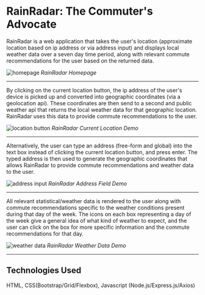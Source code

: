 # RainRadar: The Commuter's Advocate
RainRadar is a web application that takes the user's location (approximate location based on ip address or via address input) and displays local weather data over a seven day time period, along with relevant commute recommendations for the user based on the returned data.

![homepage](public/images/homepage.gif)
_RainRadar Homepage_

---

By clicking on the current location button, the ip address of the user's device is picked up and converted into geographic coordinates (via a geolocation api). These coordinates are then send to a second and public weather api that returns the local weather data for that geographic location. RainRadar uses this data to provide commute recommendations to the user.

![location button](public/images/location.gif)
_RainRadar Current Location Demo_

---

Alternatively, the user can type an address (free-form and global) into the text box instead of clicking the current location button, and press enter. The typed address is then used to generate the geographic coordinates that allows RainRadar to provide commute recommendations and weather data to the user.

![address input](public/images/addressinput.gif)
_RainRadar Address Field Demo_

---

All relevant statistical/weather data is rendered to the user along with commute recommendations specific to the weather conditions present during that day of the week. The icons on each box representing a day of the week give a general idea of what kind of weather to expect, and the user can click on the box for more specific information and the commute recommendations for that day.

![weather data](public/images/weatherdata.gif)
_RainRadar Weather Data Demo_

---

## Technologies Used
HTML, CSS(Bootstrap/Grid/Flexbox), Javascript (Node.js/Express.js/Axios)
